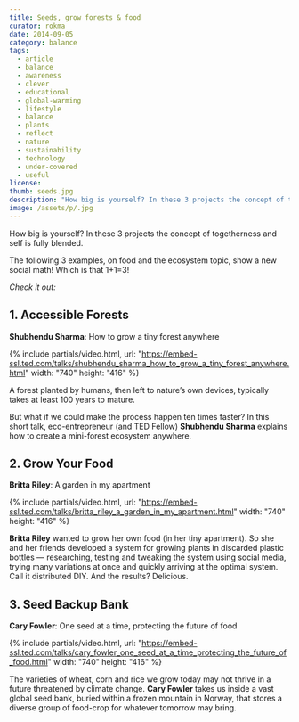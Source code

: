 ```yaml
---
title: Seeds, grow forests & food
curator: rokma
date: 2014-09-05
category: balance
tags:
  - article
  - balance
  - awareness
  - clever
  - educational
  - global-warming
  - lifestyle
  - balance
  - plants
  - reflect
  - nature
  - sustainability
  - technology
  - under-covered
  - useful
license:
thumb: seeds.jpg
description: "How big is yourself? In these 3 projects the concept of togetherness and self is fully blended. The following 3 examples, on food and the ecosystem topic, show a new social math!"
image: /assets/p/.jpg
---
```


How big is yourself? In these 3 projects the concept of togetherness and self is fully blended.

The following 3 examples, on food and the ecosystem topic, show a new social math! Which is that 1+1=3!

_Check it out:_

## 1. Accessible Forests

**Shubhendu Sharma**: How to grow a tiny forest anywhere


{% include partials/video.html, url: "https://embed-ssl.ted.com/talks/shubhendu_sharma_how_to_grow_a_tiny_forest_anywhere.html" width: "740" height: "416" %}


A forest planted by humans, then left to nature’s own devices, typically takes at least 100 years to mature.

But what if we could make the process happen ten times faster? In this short talk, eco-entrepreneur (and TED Fellow) **Shubhendu Sharma** explains how to create a mini-forest ecosystem anywhere.


## 2. Grow Your Food

**Britta Riley**: A garden in my apartment

{% include partials/video.html, url: "https://embed-ssl.ted.com/talks/britta_riley_a_garden_in_my_apartment.html" width: "740" height: "416" %}

**Britta Riley** wanted to grow her own food (in her tiny apartment). So she and her friends developed a system for growing plants in discarded plastic bottles — researching, testing and tweaking the system using social media, trying many variations at once and quickly arriving at the optimal system. Call it distributed DIY. And the results? Delicious.


## 3. Seed Backup Bank

**Cary Fowler**: One seed at a time, protecting the future of food

{% include partials/video.html, url: "https://embed-ssl.ted.com/talks/cary_fowler_one_seed_at_a_time_protecting_the_future_of_food.html" width: "740" height: "416" %}

The varieties of wheat, corn and rice we grow today may not thrive in a future threatened by climate change. **Cary Fowler** takes us inside a vast global seed bank, buried within a frozen mountain in Norway, that stores a diverse group of food-crop for whatever tomorrow may bring.
